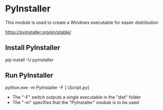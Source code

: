 # PyInstaller
This module is used to create a Windows executable for easier distribution

https://pyinstaller.org/en/stable/

## Install PyInstaller
pip install -U pyinstaller

## Run PyInstaller
python.exe -m PyInstaller -F [.\Script.py]
- The "-F" switch outputs a single executable in the "dist" folder
- The "-m" specifies that the "PyInstaller" *module* is to be used
